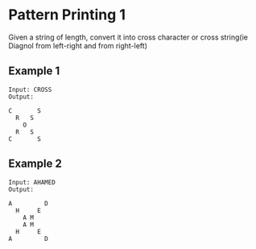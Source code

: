 # Pattern Printing 1

Given a string of length, convert it into cross character or cross string(ie Diagnol from left-right and from right-left)

## Example 1

```
Input: CROSS
Output:

C       S
  R   S
    O
  R   S
C       S

```

## Example 2

```
Input: AHAMED
Output:

A         D
  H     E
    A M
    A M
  H     E
A         D

```

